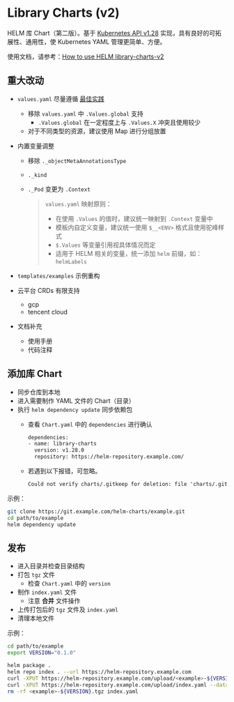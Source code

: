 # Library Charts (v2)

HELM 库 Chart（第二版）。基于 [Kubernetes API v1.28](https://kubernetes.io/docs/reference/generated/kubernetes-api/v1.28/) 实现，具有良好的可拓展性、通用性，使 Kubernetes YAML 管理更简单、方便。

使用文档，请参考：[How to use HELM library-charts-v2](http://gitea.ycx.com/kazama/docs/Helm/LibraryCharts/README.md)

## 重大改动

- `values.yaml` 尽量遵循 [最佳实践](https://helm.sh/zh/docs/chart_best_practices/values/)
  - 移除 `values.yaml` 中 `.Values.global` 支持
    - `.Values.global` 在一定程度上与 `.Values.X` 冲突且使用较少
  - 对于不同类型的资源，建议使用 Map 进行分组放置
- 内置变量调整
  - 移除 `._objectMetaAnnotationsType`
  - `._kind`
  - `._Pod` 变更为 `.Context`

    > `values.yaml` 映射原则：
    > - 在使用 `.Values` 的值时，建议统一映射到 `.Context` 变量中
    > - 模板内自定义变量，建议统一使用 `$__<ENV>` 格式且使用驼峰样式
    > - `$.Values` 等变量引用视具体情况而定
    > - 适用于 HELM 相关的变量，统一添加 `helm` 前缀，如：`helmLabels`

- `templates/examples` 示例重构
- 云平台 CRDs 有限支持
  - gcp
  - tencent cloud
- 文档补充
  - 使用手册
  - 代码注释

## 添加库 Chart

- 同步仓库到本地
- 进入需要制作 YAML 文件的 Chart（目录）
- 执行 `helm dependency update` 同步依赖包
  - 查看 `Chart.yaml` 中的 `dependencies` 进行确认

    ```bash
    dependencies:
    - name: library-charts
      version: v1.28.0
      repository: https://helm-repository.example.com/
    ```

  - 若遇到以下报错，可忽略。

    ```txt
    Could not verify charts/.gitkeep for deletion: file 'charts/.gitkeep' does not appear to be a gzipped archive; got 'application/octet-stream' (Skipping)
    ```

示例：

```bash
git clone https://git.example.com/helm-charts/example.git
cd path/to/example
helm dependency update
```

## 发布

- 进入目录并检查目录结构
- 打包 `tgz` 文件
  - 检查 `Chart.yaml` 中的 `version`
- 制作 `index.yaml` 文件
  - 注意 **合并** 文件操作
- 上传打包后的 `tgz` 文件及 `index.yaml`
- 清理本地文件

示例：

```bash
cd path/to/example
export VERSION="0.1.0"

helm package .
helm repo index . --url https://helm-repository.example.com
curl -XPUT https://helm-repository.example.com/upload/<example>-${VERSION}.tgz --data-binary @<example>-${VERSION}.tgz
curl -XPUT https://helm-repository.example.com/upload/index.yaml --data-binary @index.yaml
rm -rf <example>-${VERSION}.tgz index.yaml
```
